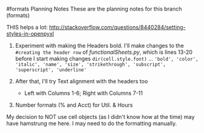 #formats Planning Notes
These are the planning notes for this branch (formats)

THIS helps a lot: http://stackoverflow.com/questions/8440284/setting-styles-in-openpyxl

1.  Experiment with making the Headers bold. I'll make changes to the `#creating the header row` of *functionalSheets.py*, which is lines 13-20 before I start making changes
`dir(cell.style.font)`
...
`'bold',
 'color',
 'italic',
 'name',
 'size',
 'strikethrough',
 'subscript',
 'superscript',
 'underline'`


2. After that, I'll try Text alignment with the headers too
    - Left with Columns 1-6; Right with Columns 7-11
3.  Number formats (% and Acct) for Util. & Hours

My decision to NOT use cell objects (as I didn't know how at the time) may have hamstrung me here. I may need to do the formatting manually.